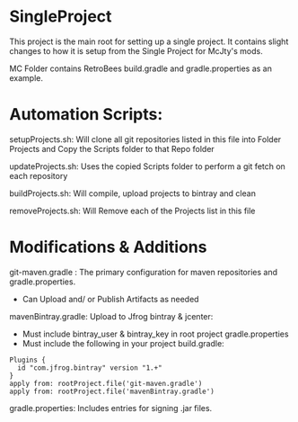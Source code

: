# SingleProject
This project is the main root for setting up a single project.
It contains slight changes to how it is setup from the Single Project for McJty's mods.

MC Folder contains RetroBees build.gradle and gradle.properties as an example.

# Automation Scripts:
setupProjects.sh: Will clone all git repositories listed in this file into Folder Projects and Copy the Scripts folder to that Repo folder

updateProjects.sh: Uses the copied Scripts folder to perform a git fetch on each repository

buildProjects.sh: Will compile, upload projects to bintray and clean

removeProjects.sh: Will Remove each of the Projects list in this file

# Modifications & Additions
git-maven.gradle : The primary configuration for maven repositories and gradle.properties.

- Can Upload and/ or Publish Artifacts as needed

mavenBintray.gradle: Upload to Jfrog bintray & jcenter:
- Must include bintray_user & bintray_key in root project gradle.properties
- Must include the following in your project build.gradle:

```
Plugins {
  id "com.jfrog.bintray" version "1.+"
}
apply from: rootProject.file('git-maven.gradle')
apply from: rootProject.file('mavenBintray.gradle')
```

gradle.properties: Includes entries for signing .jar files.
